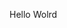 Hello Wolrd





































































































































































































































































































































































































































































































































































































































































































































































































































































































































































































































































































































































































































































































































































































































































































































































































































































































































































































































































































































































































































































































































































































































































































































































































































































































































































































































































































































































































































































































































































































































































































































































































































































































































































































































































































































































































































































































































































































































































































































































































































































































































































